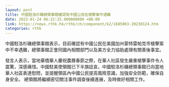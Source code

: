 ```yaml
---
layout: post
title: 中國駐洛杉磯總領事館確認有中國公民在槍擊案中遇難
date: 2023-01-24 06:22:25.000000000 +08:00
link: https://news.rthk.hk/rthk/ch/component/k2/1685063-20230124.htm
categories: rthk
---
```


中國駐洛杉磯總領事館表示，目前確認有中國公民在美國加州蒙特雷帕克市槍擊案中不幸遇難，總領事館正會同國內相關部門以及美方全力協助處理有關善後事宜。

發言人表示，當地華僑華人慶祝農曆春節之際，在華人社區發生嚴重槍擊事件令人震驚，深感痛惜。中國駐美使領館已下半旗誌哀，中國駐洛杉磯總領事館已向當地華人社區表達慰問，並提醒領區內中國公民提高風險意識，加強安全防範，確保自身安全。 總領館將繼續密切關注事件調查後續進展，及時做好相關工作。  　　
